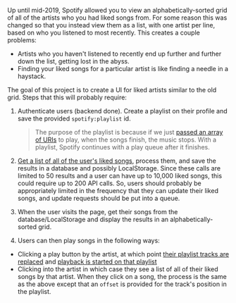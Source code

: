 Up until mid-2019, Spotify allowed you to view an alphabetically-sorted grid of all of the artists who you had liked songs from. For some reason this was changed so that you instead view them as a list, with one artist per line, based on who you listened to most recently. This creates a couple problems:

-   Artists who you haven't listened to recently end up further and further down the list, getting lost in the abyss.
-   Finding your liked songs for a particular artist is like finding a needle in a haystack.

The goal of this project is to create a UI for liked artists similar to the old grid. Steps that this will probably require:

1. Authenticate users (backend done). Create a playlist on their profile and save the provided `spotify:playlist` id.

    > The purpose of the playlist is because if we just [passed an array of URIs](https://developer.spotify.com/documentation/web-api/reference/player/start-a-users-playback/) to play, when the songs finish, the music stops. With a playlist, Spotify continues with a play queue after it finishes.

2. [Get a list of all of the user's liked songs](https://developer.spotify.com/documentation/web-api/reference/library/get-users-saved-tracks/), process them, and save the results in a database and possibly LocalStorage. Since these calls are limited to 50 results and a user can have up to 10,000 liked songs, this could require up to 200 API calls. So, users should probably be appropriately limited in the frequency that they can update their liked songs, and update requests should be put into a queue.
3. When the user visits the page, get their songs from the database/LocalStorage and display the results in an alphabetically-sorted grid.
4. Users can then play songs in the following ways:
  - Clicking a play button by the artist, at which point [their playlist tracks are replaced](https://developer.spotify.com/documentation/web-api/reference/playlists/replace-playlists-tracks/) and [playback is started on that playlist](https://developer.spotify.com/documentation/web-api/reference/player/start-a-users-playback/)
  - Clicking into the artist in which case they see a list of all of their liked songs by that artist. When they click on a song, the process is the same as the above except that an `offset` is provided for the track's position in the playlist.
